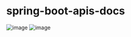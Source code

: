 # spring-boot-apis-docs

![image](https://github.com/VikramThory/spring-boot-apis-docs/assets/31539325/cb3eabee-a993-43ba-bbb6-4f2f0b47dfa6)
![image](https://github.com/VikramThory/spring-boot-apis-docs/assets/31539325/65abf570-e769-43cc-8335-6cf33bfeba13)
